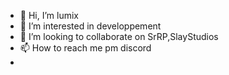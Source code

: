 - 👋 Hi, I’m lumix
- 👀 I’m interested in developpement
- 💞️ I’m looking to collaborate on SrRP,SlayStudios
- 📫 How to reach me pm discord
- 

<!---
o-lumix/o-lumix is a ✨ special ✨ repository because its `README.md` (this file) appears on your GitHub profile.
You can click the Preview link to take a look at your changes.
--->
